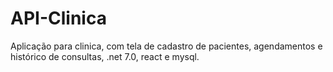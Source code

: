 # API-Clinica
Aplicação para clinica, com tela de cadastro de pacientes, agendamentos e histórico de consultas, .net 7.0, react e mysql.

